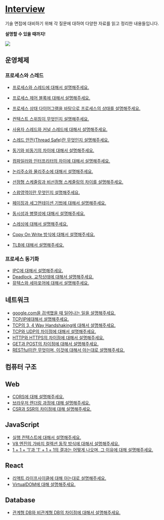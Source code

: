 # [Interview](https://bttb-interview.vercel.app/docs/intro)

기술 면접에 대비하기 위해 각 질문에 대하여 다양한 자료를 읽고 정리한 내용들입니다.

**설명할 수 있을 때까지!**

<a href="https://github.com/back-to-the-basic/interview/graphs/contributors">
  <img src="https://contrib.rocks/image?repo=back-to-the-basic/interview" />
</a>

## 운영체제

### 프로세스와 스레드

- [프로세스와 스레드에 대해서 설명해주세요.](https://bttb-interview.vercel.app/docs/operating-system/%EB%A9%B4%EC%A0%91/%ED%94%84%EB%A1%9C%EC%84%B8%EC%8A%A4%EC%99%80%20%EC%8A%A4%EB%A0%88%EB%93%9C%EC%9D%98%20%EC%B0%A8%EC%9D%B4%EC%97%90%20%EB%8C%80%ED%95%B4%EC%84%9C%20%EC%84%A4%EB%AA%85%ED%95%B4%EC%A3%BC%EC%84%B8%EC%9A%94)
- [프로세스 제어 블록에 대해서 설명해주세요.](https://bttb-interview.vercel.app/docs/operating-system/%EB%A9%B4%EC%A0%91/PCB%EC%97%90%20%EB%8C%80%ED%95%B4%EC%84%9C%20%EC%84%A4%EB%AA%85%ED%95%B4%EC%A3%BC%EC%84%B8%EC%9A%94)
- [프로세스 상태 다이어그램을 바탕으로 프로세스의 상태를 설명해주세요.]()
- [컨텍스트 스위칭이 무엇인지 설명해주세요.](https://bttb-interview.vercel.app/docs/operating-system/%EB%A9%B4%EC%A0%91/%EC%BB%A8%ED%85%8D%EC%8A%A4%ED%8A%B8%20%EC%8A%A4%EC%9C%84%EC%B9%AD%EC%97%90%20%EB%8C%80%ED%95%B4%EC%84%9C%20%EC%84%A4%EB%AA%85%ED%95%B4%EC%A3%BC%EC%84%B8%EC%9A%94)
- [사용자 스레드와 커널 스레드에 대해서 설명해주세요.]()

- [스레드 안전(Thread Safe)란 무엇인지 설명해주세요.]()
- [동기와 비동기의 차이에 대해서 설명해주세요.]()
- [컴파일러와 인터프리터의 차이에 대해서 설명해주세요.]()
- [논리주소와 물리주소에 대해서 설명해주세요.]()
- [선점형 스케줄링과 비선점형 스케줄링의 차이를 설명해주세요.]()
- [스왑영역이란 무엇인지 설명해주세요.]()
- [페이징과 세그먼테이션 기법에 대해서 설명해주세요.]()
- [동시성과 병렬성에 대해서 설명해주세요.]()
- [스레싱에 대해서 설명해주세요.]()
- [Copy On Write 방식에 대해서 설명해주세요.]()
- [TLB에 대해서 설명해주세요.]()

### 프로세스 동기화

- [IPC에 대해서 설명해주세요.](https://bttb-interview.vercel.app/docs/operating-system/%EB%A9%B4%EC%A0%91/IPC%EC%97%90%20%EB%8C%80%ED%95%B4%EC%84%9C%20%EC%84%A4%EB%AA%85%ED%95%B4%EC%A3%BC%EC%84%B8%EC%9A%94)
- [Deadlock, 교착상태에 대해서 설명해주세요.](https://bttb-interview.vercel.app/docs/operating-system/%EB%A9%B4%EC%A0%91/%EA%B5%90%EC%B0%A9%EC%83%81%ED%83%9C%EC%97%90%20%EB%8C%80%ED%95%B4%EC%84%9C%20%EC%84%A4%EB%AA%85%ED%95%B4%EC%A3%BC%EC%84%B8%EC%9A%94)
- [뮤텍스와 세마포어에 대해서 설명해주세요.]()

## 네트워크

- [google.com을 검색했을 때 일어나는 일을 설명해주세요.]()
- [TCP/IP에대해서 설명해주세요.]()
- [TCP의 3, 4 Way Handshaking에 대해서 설명해주세요.](https://bttb-interview.vercel.app/docs/network/3,4%20Way%20Handshaking)
- [TCP와 UDP의 차이점에 대해서 설명해주세요.]()
- [HTTP와 HTTPS의 차이점에 대해서 설명해주세요.]()
- [GET과 POST의 차이점에 대해서 설명해주세요.]()
- [RESTful이란 무엇이며, 이것에 대해서 아는대로 설명해주세요.]()

## 컴퓨터 구조

## Web

- [CORS에 대해 설명해주세요.]()
- [브라우저 렌더링 과정에 대해 설명해주세요.]()
- [CSR과 SSR의 차이점에 대해 설명해주세요.]()

## JavaScript

- [실행 컨텍스트에 대해서 설명해주세요.]()
- [V8 엔진의 가바지 컬렉션 동작 방식에 대해서 설명해주세요.]()
- [1 + 1 + '1'과 '1' + 1 + 1의 결과는 어떻게 나오며, 그 이유에 대해 설명해주세요.]()

## React

- [리액트 라이프사이클에 대해 아는대로 설명해주세요.]()
- [VirtualDOM에 대해 설명해주세요.]()

## Database

- [관계형 DB와 비관계형 DB의 차이점에 대해서 설명해주세요.]()
